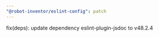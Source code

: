 ```yaml
---
"@robot-inventor/eslint-config": patch
---
```


fix(deps): update dependency eslint-plugin-jsdoc to v48.2.4
